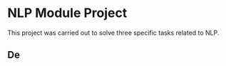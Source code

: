 # NLP Module Project

This project was carried out to solve three specific tasks related to NLP.

## De